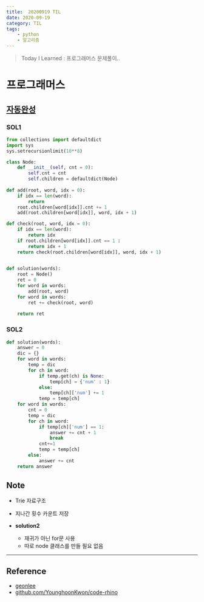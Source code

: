 ```yaml
---
title:  20200919 TIL
date: 2020-09-19
category: TIL
tags:
    - python
    - 알고리즘
---
```


> Today I Learned : 프로그래머스 문제풀이.. 

# 프로그래머스

## [자동완성](https://programmers.co.kr/learn/courses/30/lessons/17685)

### SOL1
```python
from collections import defaultdict
import sys 
sys.setrecursionlimit(10**8)

class Node:
    def __init__(self, cnt = 0):
        self.cnt = cnt
        self.children = defaultdict(Node)
        
def add(root, word, idx = 0):
    if idx == len(word): 
        return
    root.children[word[idx]].cnt += 1
    add(root.children[word[idx]], word, idx + 1)

def check(root, word, idx = 0):
    if idx == len(word): 
        return idx
    if root.children[word[idx]].cnt == 1 :
        return idx + 1
    return check(root.children[word[idx]], word, idx + 1)

        
def solution(words):
    root = Node()
    ret = 0
    for word in words:
        add(root, word)
    for word in words:
        ret += check(root, word)
    
    return ret
```

### SOL2
```python
def solution(words):
    answer = 0
    dic = {}
    for word in words:
        temp = dic
        for ch in word:
            if temp.get(ch) is None:
                temp[ch] = {'num' : 1}
            else:
                temp[ch]['num'] += 1
            temp = temp[ch]
    for word in words:
        cnt = 0
        temp = dic
        for ch in word:
            if temp[ch]['num'] == 1:
                answer += cnt + 1
                break
            cnt+=1
            temp = temp[ch]
        else:
            answer += cnt
    return answer
```

## Note
- Trie 자료구조
- 지나간 횟수 카운트 저장

- **solution2**
    - 재귀가 아닌 for문 사용
    - 따로 node 클래스를 만들 필요 없음

---
## Reference
- [geonlee](https://geonlee.tistory.com/49)
- [github.com/YounghoonKwon/code-rhino](https://github.com/YounghoonKwon/code-rhino/blob/master/DAY16-programmers-%EC%9E%90%EB%8F%99%EC%99%84%EC%84%B1/sinholee.py)